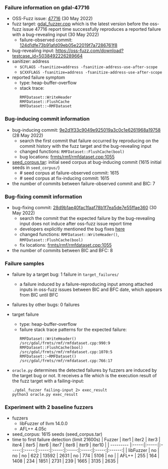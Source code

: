 ### Failure information on gdal-47716
- OSS-Fuzz issue: [47716](https://bugs.chromium.org/p/oss-fuzz/issues/detail?id=8000) (30 May 2022) 
- fuzz target: [gdal_fuzzer.cpp](https://github.com/OSGeo/gdal/blob/124d1dfe73b91afd09eb05e22019f7a7286761f8/fuzzers/gdal_fuzzer.cpp) which is the latest version before the oss-fuzz issue 47716 report time successfully reproduces a reported failure with a bug-revealing input (30 May 2022)
    - failure-observed commit: [124d1dfe73b91afd09eb05e22019f7a7286761f8 ](https://github.com/OSGeo/gdal/commit/124d1dfe73b91afd09eb05e22019f7a7286761f8) 
- bug-revealing input: https://oss-fuzz.com/download?testcase_id=5038492226289664
- sanitizer: address
    - `$CFLAGS -fsanitize=address -fsanitize-address-use-after-scope`
    - `$CXXFLAGS -fsanitize=address -fsanitize-address-use-after-scope`
- reported failure symptom 
    - type: heap-buffer-overflow  
    - stack trace:  
		```
        RMFDataset::WriteHeader   
        RMFDataset::FlushCache   
        RMFDataset::~RMFDataset
		```

### Bug-inducing commit information
- bug-inducing commit: [9e2d1f33c9049e925019a3c0c1e6261968a19758](https://github.com/OSGeo/gdal/commit/9e2d1f33c9049e925019a3c0c1e6261968a19758) (28 May 2022)
    - search the first commit that failure occurred by reproducing on the commit history with the fuzz target and the bug-revealing input
    - changed functions: `RMFDataset::FlushCache(bool)`
    - bug locations: [frmts/rmf/rmfdataset.cpp:1055](https://github.com/OSGeo/gdal/commit/9e2d1f33c9049e925019a3c0c1e6261968a19758#diff-25464b5772bae2aa5a78a46f48ce9c49578c6760d77d80f1cc684444a9f39103R1055) 
- [seed_corpus.tar](https://drive.google.com/file/d/1tQTBidC20LqXyetf8MPXqboOb_pq7RoL/view?usp=sharing): initial seed corpus at bug-inducing commit (1615 initial seeds in `seed_corpus/`)
	- \# seed corpus at failure-observed commit: 1615
	- \# seed corpus at fix-inducing commit: 1615
- the number of commits between failure-observed commit and BIC: 7

### Bug-fixing commit information
- bug-fixing commit: [28d9b1ae40fac1faaf78b1f7ea5de7e55ffae360](https://github.com/OSGeo/gdal/commit/28d9b1ae40fac1faaf78b1f7ea5de7e55ffae360) (30 May 2022)
    - search the commit that the expected failure by the bug-revealing input does not induce after oss-fuzz issue report time
    - developers explicitly mentioned the bug fixes [here](https://github.com/OSGeo/gdal/commit/28d9b1ae40fac1faaf78b1f7ea5de7e55ffae360) 
    - changed functions: `RMFDataset::WriteHeader()`, `RMFDataset::FlushCache(bool)` 
    - fix locations: [frmts/rmf/rmfdataset.cpp:1055](https://github.com/OSGeo/gdal/commit/28d9b1ae40fac1faaf78b1f7ea5de7e55ffae360#diff-25464b5772bae2aa5a78a46f48ce9c49578c6760d77d80f1cc684444a9f39103R1055)  
- the number of commits between BIC and BFC: 8

### Failure samples
- failure by a target bug: 1 failure in `target_failures/`
    - a failure induced by a failure-reproducing input among attached inputs in oss-fuzz issues between BIC and BFC date, which appears from BIC until BFC
- failures by other bugs: 0 failures

- target failure 
    - type: heap-buffer-overflow  
    - failure stack trace patterns for the expected failure:  
		```
        RMFDataset::WriteHeader() /src/gdal/frmts/rmf/rmfdataset.cpp:990:9  
        RMFDataset::FlushCache(bool) /src/gdal/frmts/rmf/rmfdataset.cpp:1070:5  
        RMFDataset::~RMFDataset() /src/gdal/frmts/rmf/rmfdataset.cpp:766:17
		```

- `oracle.py` determines the detected failures by fuzzers are induced by the target bug or not. It receives a file which is the execution result of the fuzz target with a failing-input:  
	```
	./gdal_fuzzer failing-input 2> exec_result
	python3 oracle.py exec_result
	```

### Experiment with 2 baseline fuzzers 
- fuzzers
    - libFuzzer of llvm 14.0.0
    - AFL++ 4.05c
- seed_corpus: 1615 seeds (seed_corpus.tar)
- time to first failure detection (limit 21600s)
    |   Fuzzer  | iter1 | iter2 | iter3 | iter4 | iter5 | iter6 | iter7 | iter8 | iter9 | iter10 |
    | --------- |:-----:|:-----:|:-----:|:-----:|:-----:|:-----:|:-----:|:-----:|:-----:|:------:|
    | libFuzzer |   no  |   no  |   no  |   622 | 13592 |  2631 |   no  |   774 |  5106 |   no   |
    |   AFL++   |   255 |   164 |  1408 |   234 |  1851 |  2731 |   239 |  1665 |  3135 |  2635  |

